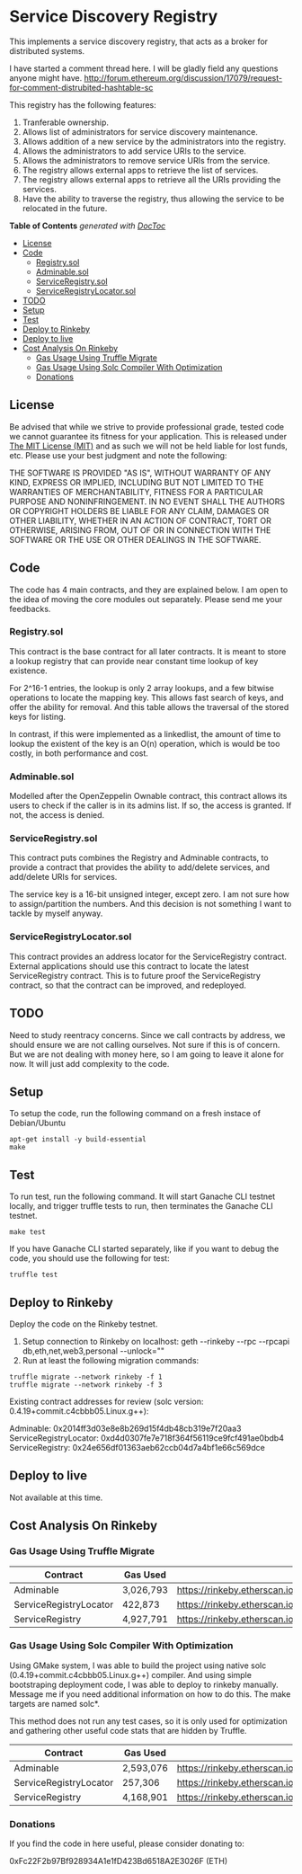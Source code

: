 Service Discovery Registry
=========================

This implements a service discovery registry, that acts as a broker for distributed systems.

I have started a comment thread here. I will be gladly field any questions anyone might have. http://forum.ethereum.org/discussion/17079/request-for-comment-distrubited-hashtable-sc

This registry has the following features:

1. Tranferable ownership.
2. Allows list of administrators for service discovery maintenance.
3. Allows addition of a new service by the administrators into the registry.
4. Allows the administrators to add service URIs to the service.
5. Allows the administrators to remove service URIs from the service.
6. The registry allows external apps to retrieve the list of services.
7. The registry allows external apps to retrieve all the URIs providing the services.
8. Have the ability to traverse the registry, thus allowing the service to be relocated in the future.

<!-- START doctoc generated TOC please keep comment here to allow auto update -->
<!-- DON'T EDIT THIS SECTION, INSTEAD RE-RUN doctoc TO UPDATE -->
**Table of Contents**  *generated with [DocToc](https://github.com/thlorenz/doctoc)*

- [License](#license)
- [Code](#code)
  - [Registry.sol](#registrysol)
  - [Adminable.sol](#adminablesol)
  - [ServiceRegistry.sol](#serviceregistrysol)
  - [ServiceRegistryLocator.sol](#serviceregistrylocatorsol)
- [TODO](#todo)
- [Setup](#setup)
- [Test](#test)
- [Deploy to Rinkeby](#deploy-to-rinkeby)
- [Deploy to live](#deploy-to-live)
- [Cost Analysis On Rinkeby](#cost-analysis-on-rinkeby)
  - [Gas Usage Using Truffle Migrate](#gas-usage-using-truffle-migrate)
  - [Gas Usage Using Solc Compiler With Optimization](#gas-usage-using-solc-compiler-with-optimization)
  - [Donations](#donations)

<!-- END doctoc generated TOC please keep comment here to allow auto update -->

## License ##

Be advised that while we strive to provide professional grade, tested code we cannot guarantee its fitness for your application. This is released under [The MIT License (MIT)](https://github.com/EthereumGroup/DiscoveryService/blob/master/LICENSE "MIT License") and as such we will not be held liable for lost funds, etc. Please use your best judgment and note the following:

THE SOFTWARE IS PROVIDED "AS IS", WITHOUT WARRANTY OF ANY KIND, EXPRESS OR IMPLIED, INCLUDING BUT NOT LIMITED TO THE WARRANTIES OF MERCHANTABILITY, FITNESS FOR A PARTICULAR PURPOSE AND NONINFRINGEMENT. IN NO EVENT SHALL THE AUTHORS OR COPYRIGHT HOLDERS BE LIABLE FOR ANY CLAIM, DAMAGES OR OTHER LIABILITY, WHETHER IN AN ACTION OF CONTRACT, TORT OR OTHERWISE, ARISING FROM, OUT OF OR IN CONNECTION WITH THE SOFTWARE OR THE USE OR OTHER DEALINGS IN THE SOFTWARE.

## Code ##

The code has 4 main contracts, and they are explained below. I am open to the idea of moving
the core modules out separately. Please send me your feedbacks. 

### Registry.sol ###

This contract is the base contract for all later contracts. It is meant to store a lookup
registry that can provide near constant time lookup of key existence.

For 2^16-1 entries, the lookup is only 2 array lookups, and a few bitwise operations to
locate the mapping key. This allows fast search of keys, and offer the ability for removal.
And this table allows the traversal of the stored keys for listing.

In contrast, if this were implemented as a linkedlist, the amount of time to lookup the
existent of the key is an O(n) operation, which is would be too costly, in both performance
and cost.

### Adminable.sol ###

Modelled after the OpenZeppelin Ownable contract, this contract allows its users to check
if the caller is in its admins list. If so, the access is granted. If not, the access is denied.

### ServiceRegistry.sol ###

This contract puts combines the Registry and Adminable contracts, to provide a contract that
provides the ability to add/delete services, and add/delete URIs for services.

The service key is a 16-bit unsigned integer, except zero. I am not sure how to assign/partition
the numbers. And this decision is not something I want to tackle by myself anyway.

### ServiceRegistryLocator.sol ###

This contract provides an address locator for the ServiceRegistry contract. External applications
should use this contract to locate the latest ServiceRegistry contract. This is to future proof
the ServiceRegistry contract, so that the contract can be improved, and redeployed.

## TODO ##

Need to study reentracy concerns. Since we call contracts by address, we should ensure we are not
calling ourselves. Not sure if this is of concern. But we are not dealing with money here, so I am
going to leave it alone for now. It will just add complexity to the code.

## Setup ##

To setup the code, run the following command on a fresh instace of Debian/Ubuntu

```
apt-get install -y build-essential
make
```

## Test ##

To run test, run the following command. It will start Ganache CLI testnet locally, and trigger truffle tests to run, then terminates the Ganache CLI testnet.

```
make test
```

If you have Ganache CLI started separately, like if you want to debug the code, you should use the following for test:

```
truffle test
```

## Deploy to Rinkeby ##

Deploy the code on the Rinkeby testnet.

1) Setup connection to Rinkeby on localhost: geth --rinkeby --rpc --rpcapi db,eth,net,web3,personal --unlock="<account address>"
2) Run at least the following migration commands:
```
truffle migrate --network rinkeby -f 1
truffle migrate --network rinkeby -f 3
```

Existing contract addresses for review (solc version: 0.4.19+commit.c4cbbb05.Linux.g++):

Adminable: 0x2014ff3d03e8e8b269d15f4db48cb319e7f20aa3
ServiceRegistryLocator: 0xd4d0307fe7e718f364f56119ce9fcf491ae0bdb4
ServiceRegistry: 0x24e656df01363aeb62ccb04d7a4bf1e66c569dce

## Deploy to live ##

Not available at this time.

## Cost Analysis On Rinkeby ##

### Gas Usage Using Truffle Migrate ###

| Contract | Gas Used | Tranaction Hash |
| -------- |----------| ----------------|
| Adminable | 3,026,793 | https://rinkeby.etherscan.io/tx/0x9e4ae21d17991f4120e5d891d78f608834a5032f9f3ec87eae90ac15a31bcbad |
| ServiceRegistryLocator | 422,873 | https://rinkeby.etherscan.io/tx/0x89919f54f71f49ba4b8015fb92554a34342eab9923e0ea96695e4f55575ca2c5 |
| ServiceRegistry | 4,927,791 | https://rinkeby.etherscan.io/tx/0x9fb32da16d1a21d84c70559224a86a10c7b6f6c6d718593a817be1ecdf922581 |

### Gas Usage Using Solc Compiler With Optimization  ###

Using GMake system, I was able to build the project using native solc (0.4.19+commit.c4cbbb05.Linux.g++)
compiler. And using simple bootstraping deployment code, I was able to deploy to rinkeby manually.
Message me if you need additional information on how to do this. The make targets are named solc*.

This method does not run any test cases, so it is only used for optimization and gathering other useful
code stats that are hidden by Truffle.

| Contract | Gas Used | Tranaction Hash |
| -------- |----------| ----------------|
| Adminable | 2,593,076 | https://rinkeby.etherscan.io/tx/0x2faed26bb03d9cc67a7aeb99c7c6a53376d3b1bb6e001e3797c98c8869192504 |
| ServiceRegistryLocator | 257,306 | https://rinkeby.etherscan.io/tx/0x8c4d1cabe4677863a4f86e58796dda76b801d93750127cb319ecaeb3c8006b33 |
| ServiceRegistry | 4,168,901 | https://rinkeby.etherscan.io/tx/0x001285d84739bcef76f2e31850676f574b5b3cf7613b7841b763d82a15c843c9 |

### Donations ###

If you find the code in here useful, please consider donating to:

0xFc22F2b97Bf928934A1e1fD423Bd6518A2E3026F (ETH)
